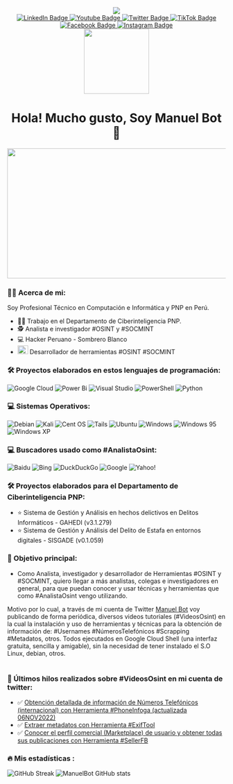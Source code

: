 <div id="header" align="center">
  
  <img src="https://pbs.twimg.com/profile_banners/1431621669207031810/1667772880/1500x500"/>
</div>

<div id="badges"align="center">
  <a href="https://www.linkedin.com/in/manuelbot59" target="_blank"rel=" noopener noreferrer">
    <img src="https://img.shields.io/badge/linkedin-%230077B5.svg?style=for-the-badge&logo=linkedin&logoColor=white" alt="LinkedIn Badge"/>
  </a>
  <a href="https://www.youtube.com/channel/UCTAp48-EdoXnnubGHcXTN9A" target="_blank"rel=" noopener noreferrer">
    <img src="https://img.shields.io/badge/YouTube-%23FF0000.svg?style=for-the-badge&logo=YouTube&logoColor=white" alt="Youtube Badge"/>
  </a>
  <a href="https://twitter.com/ManuelBot59" target="_blank"rel=" noopener noreferrer">
    <img src="https://img.shields.io/badge/Twitter-%231DA1F2.svg?style=for-the-badge&logo=Twitter&logoColor=white" alt="Twitter Badge"/>
  </a>
    <a href="https://www.tiktok.com/@manuelbot59" target="_blank"rel=" noopener noreferrer">
    <img src="https://img.shields.io/badge/TikTok-%23000000.svg?style=for-the-badge&logo=TikTok&logoColor=white" alt="TikTok Badge"/>
  </a>
  <a href="https://www.facebook.com/ManuelBot59" target="_blank"rel=" noopener noreferrer">
    <img src="https://img.shields.io/badge/Facebook-%231877F2.svg?style=for-the-badge&logo=Facebook&logoColor=white" alt="Facebook Badge"/>
  </a>
  <a href="https://www.instagram.com/manuelbot59_" target="_blank"rel=" noopener noreferrer">
    <img src="https://img.shields.io/badge/Instagram-%23E4405F.svg?style=for-the-badge&logo=Instagram&logoColor=white" alt="Instagram Badge"/>
  </a>
  
<br>
  <img src="https://komarev.com/ghpvc/?username=ManuelBot59&label=PROFILE+VIEWS" width="150px"/>
  
<h1>
  Hola! Mucho gusto, Soy Manuel Bot 👋
 </h1>
</div>

<div align="center">
  <img src="https://i.ibb.co/S60dsBD/IMG-20190605-075443.png" width="600" height="300"/>
</div>

### :policeman: Acerca de mi:

Soy Profesional Técnico en Computación e Informática y PNP en Perú.

- :man_technologist: Trabajo en el Departamento de Ciberinteligencia PNP.
- :detective: Analista e investigador #OSINT y #SOCMINT
- :computer: Hacker Peruano - Sombrero Blanco
- <img src="https://media.giphy.com/media/WUlplcMpOCEmTGBtBW/giphy.gif" height="20" width="24"> Desarrollador de herramientas #OSINT #SOCMINT


### :hammer_and_wrench: Proyectos elaborados en estos lenguajes de programación:

![Google Cloud](https://img.shields.io/badge/GoogleCloud-%234285F4.svg?style=for-the-badge&logo=google-cloud&logoColor=white)
![Power Bi](https://img.shields.io/badge/power_bi-F2C811?style=for-the-badge&logo=powerbi&logoColor=black)
![Visual Studio](https://img.shields.io/badge/Visual%20Studio-5C2D91.svg?style=for-the-badge&logo=visual-studio&logoColor=white)
![PowerShell](https://img.shields.io/badge/PowerShell-%235391FE.svg?style=for-the-badge&logo=powershell&logoColor=white)
![Python](https://img.shields.io/badge/python-3670A0?style=for-the-badge&logo=python&logoColor=ffdd54)

### :computer: Sistemas Operativos:
![Debian](https://img.shields.io/badge/Debian-D70A53?style=for-the-badge&logo=debian&logoColor=white)
![Kali](https://img.shields.io/badge/Kali-268BEE?style=for-the-badge&logo=kalilinux&logoColor=white)
![Cent OS](https://img.shields.io/badge/cent%20os-002260?style=for-the-badge&logo=centos&logoColor=F0F0F0)
![Tails](https://img.shields.io/badge/Tails%20-56347C?&style=for-the-badge&logo=tails&logoColor=white)
![Ubuntu](https://img.shields.io/badge/Ubuntu-E95420?style=for-the-badge&logo=ubuntu&logoColor=white)
![Windows](https://img.shields.io/badge/Windows-0078D6?style=for-the-badge&logo=windows&logoColor=white)
![Windows 95](https://img.shields.io/badge/Windows%2095-008484?style=for-the-badge&logo=windows95&logoColor=white)
![Windows XP](https://img.shields.io/badge/Windows%20xp-003399?style=for-the-badge&logo=windowsxp&logoColor=white)

### :computer: Buscadores usado como #AnalistaOsint:

![Baidu](https://img.shields.io/badge/Baidu-2932E1?style=for-the-badge&logo=Baidu&logoColor=white)
![Bing](https://img.shields.io/badge/Microsoft%20Bing-258FFA?style=for-the-badge&logo=Microsoft%20Bing&logoColor=white)
![DuckDuckGo](https://img.shields.io/badge/DuckDuckGo-DE5833?style=for-the-badge&logo=DuckDuckGo&logoColor=white)
![Google](https://img.shields.io/badge/google-4285F4?style=for-the-badge&logo=google&logoColor=white)
![Yahoo!](https://img.shields.io/badge/Yahoo!-6001D2?style=for-the-badge&logo=Yahoo!&logoColor=white)


### :hammer_and_wrench: Proyectos elaborados para el Departamento de Ciberinteligencia PNP:

- :star: Sistema de Gestión y Análisis en hechos delictivos en Delitos Informáticos - GAHEDI (v3.1.279)
- :star: Sistema de Gestión y Análisis del Delito de Estafa en entornos digitales - SISGADE (v0.1.059)

### :notebook_with_decorative_cover: Objetivo principal:

- Como Analista, investigador y desarrollador de Herramientas #OSINT y #SOCMINT, quiero llegar a más analistas, colegas e investigadores en general, para que puedan conocer y usar técnicas y herramientas que como #AnalistaOsint vengo utilizando. 

Motivo por lo cual, a través de mi cuenta de Twitter [Manuel Bot](https://twitter.com/ManuelBot59) voy publicando de forma periódica, diversos videos tutoriales (#VideosOsint) en la cual la instalación y uso de herramientas y técnicas para la obtención de información de: #Usernames #NúmerosTelefónicos #Scrapping #Metadatos, otros. Todos ejecutados en Google Cloud Shell (una interfaz gratuita, sencilla y amigable), sin la necesidad de tener instalado el S.O Linux, debian, otros.
<br><br>


### 📝 Últimos hilos realizados sobre #VideosOsint en mi cuenta de twitter:

- ✅ [Obtención detallada de información de Números Telefónicos (internacional) con Herramienta #PhoneInfoga (actualizada 06NOV2022)](https://twitter.com/ManuelBot59/status/1589271337054314496)
- ✅ [Extraer metadatos con Herramienta #ExifTool](https://twitter.com/ManuelBot59/status/1587837761071251457)
- ✅ [Conocer el perfil comercial (Marketplace) de usuario y obtener todas sus publicaciones con Herramienta #SellerFB](https://twitter.com/ManuelBot59/status/1585984487111856128)

### :fire: Mis estadísticas :
![GitHub Streak](http://github-readme-streak-stats.herokuapp.com?user=ManuelBot59&theme=dark&background=000000)
![ManuelBot GitHub stats](https://github-readme-stats.vercel.app/api?username=ManuelBot59&count_private=true&show_icons=true&theme=algolia)
